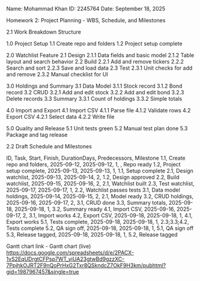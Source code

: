 Name: Mohammad Khan ID: 2245764 Date: September 18, 2025

Homework 2: Project Planning - WBS, Schedule, and Milestones

2.1 Work Breakdown Structure

1.0 Project Setup 1.1 Create repo and folders 1.2 Project setup complete

2.0 Watchlist Feature 2.1 Design 2.1.1 Data fields and basic model 2.1.2 Table layout and search behavior 2.2 Build 2.2.1 Add and remove tickers 2.2.2 Search and sort 2.2.3 Save and load data 2.3 Test 2.3.1 Unit checks for add and remove 2.3.2 Manual checklist for UI

3.0 Holdings and Summary 3.1 Data Model 3.1.1 Stock record 3.1.2 Bond record 3.2 CRUD 3.2.1 Add and edit stock 3.2.2 Add and edit bond 3.2.3 Delete records 3.3 Summary 3.3.1 Count of holdings 3.3.2 Simple totals

4.0 Import and Export 4.1 Import CSV 4.1.1 Parse file 4.1.2 Validate rows 4.2 Export CSV 4.2.1 Select data 4.2.2 Write file

5.0 Quality and Release 5.1 Unit tests green 5.2 Manual test plan done 5.3 Package and tag release

2.2 Draft Schedule and Milestones

ID, Task, Start, Finish, DurationDays, Predecessors, Milestone 1.1, Create repo and folders, 2025-09-12, 2025-09-12, 1, , Repo ready 1.2, Project setup complete, 2025-09-13, 2025-09-13, 1, 1.1, Setup complete 2.1, Design watchlist, 2025-09-13, 2025-09-14, 2, 1.2, Design approved 2.2, Build watchlist, 2025-09-15, 2025-09-16, 2, 2.1, Watchlist built 2.3, Test watchlist, 2025-09-17, 2025-09-17, 1, 2.2, Watchlist passes tests 3.1, Data model holdings, 2025-09-14, 2025-09-15, 2, 2.1, Model ready 3.2, CRUD holdings, 2025-09-16, 2025-09-17, 2, 3.1, CRUD done 3.3, Summary totals, 2025-09-18, 2025-09-18, 1, 3.2, Summary ready 4.1, Import CSV, 2025-09-16, 2025-09-17, 2, 3.1, Import works 4.2, Export CSV, 2025-09-18, 2025-09-18, 1, 4.1, Export works 5.1, Tests complete, 2025-09-18, 2025-09-18, 1, 2.3;3.3;4.2, Tests complete 5.2, QA sign off, 2025-09-18, 2025-09-18, 1, 5.1, QA sign off 5.3, Release tagged, 2025-09-18, 2025-09-18, 1, 5.2, Release tagged

Gantt chart link - Gantt chart (live) https://docs.google.com/spreadsheets/d/e/2PACX-1vS2EqUDrgtCFPsp7WT_yiUA23gtwBd9gzzXC-7PpjhkOJRT2F9nQoPrHxG2Txr8QSkndcZ7OkF9H3km/pubhtml?gid=1987967457&single=true
